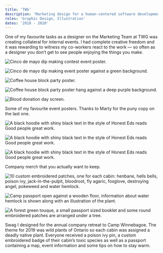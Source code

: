 ```yaml
---
title: 'TWG'
description: 'Marketing design for a human-centered software development company.'
roles: 'Graphic Design, Illustration'
dates: '2018 - 2020'
---
```


One of my favourite tasks as a designer on the Marketing Team at TWG was creating collateral for internal events. I had complete creative freedom and it was rewarding to witness my co-workers react to the work — so often as a designer you don’t get to see people enjoying the things you make.

![Cinco de mayo dip making contest event poster.](/images/twg/events/twg-event-cinco.png)

![Cinco de mayo dip making event poster against a green background.](/images/twg/events/twg-event-cinco-4.jpg)

![Coffee house block party poster.](/images/twg/events/twg-event-coffee-1.jpg)

![Coffee house block party poster hang against a deep purple background.](/images/twg/events/twg-event-coffee.jpg)

![Blood donation day screen.](/images/twg/events/twg-event-blood.jpg)

<p class="caption">Some of my favourite event posters. Thanks to Marty for the puny copy on the last one.</p>

![A black hoodie with shiny black text in the style of Honest Eds reads Good people great work.](/images/twg/swag/twg-swag-hoodie.jpg)

![A black hoodie with shiny black text in the style of Honest Eds reads Good people great work.](/images/twg/swag/twg-swag-notebook.jpg)

![A black hoodie with shiny black text in the style of Honest Eds reads Good people great work.](/images/twg/swag/twg-swag-pen.jpg)

<p class="caption">Company merch that you actually want to keep.</p>

![10 custom embroidered patches, one for each cabin: henbane, hells bells, poison ivy, jack-in-the-pulpit, bloodroot, fly agaric, foxglove, destroying angel, pokeweed and water hemlock.](/images/twg/camp/twg-camp-badges.png)

![Camp passport open against a wooden floor, information about water hemlock is shown along with an illustration of the plant.](/images/twg/camp/twg-camp-passport.jpg)

![A forest green touque, a small passport sized booklet and some round embroidered patches are arranged under a tree.](/images/twg/camp/twg-camp-group.jpg)

<p class="caption">Swag I designed for the annual company retreat to Camp Winnebagoe. The theme for 2019 was wild plants of Ontario so each cabin was assigned a deadly native plant. Everyone received a poison ivy pin, a custom embroidered badge of their cabin’s toxic species as well as a passport containing a map, event information and some tips on how to stay warm.</p>
